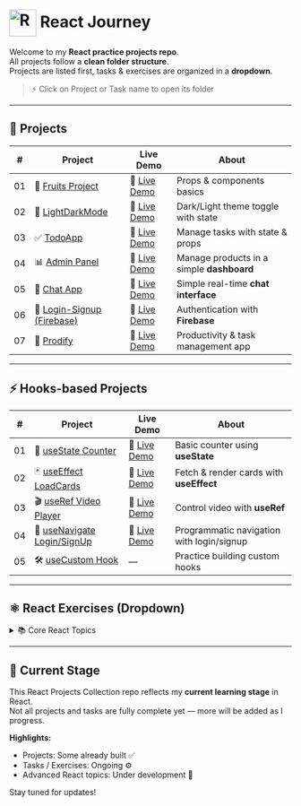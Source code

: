 # <img src="https://techstack-generator.vercel.app/react-icon.svg" alt="React" width="48" height="48" style="vertical-align:middle;" /> React Journey

Welcome to my **React practice projects repo**.  
All projects follow a **clean folder structure**.  
Projects are listed first, tasks & exercises are organized in a **dropdown**.

> ⚡ Click on Project or Task name to open its folder

---

## 🚀 Projects

| #   | Project                                                                                          | Live Demo                                            | About                             |
| --- | ------------------------------------------------------------------------------------------------ | ---------------------------------------------------- | --------------------------------- |
| 01  | 🍎 [Fruits Project](https://github.com/AnkitSabariya/React/tree/main/Projects/01_Fresh-Fruits)   | 🔗 [Live Demo](https://fresh-fruits-chi.vercel.app/) | Props & components basics         |
| 02  | 🌙 [LightDarkMode](https://github.com/AnkitSabariya/React/tree/main/Projects/02-LightDarkMode)   | 🔗 [Live Demo](https://react-wnmg.vercel.app/) | Dark/Light theme toggle with state |
| 03  | ✅ [TodoApp](https://github.com/AnkitSabariya/React/tree/main/Projects/03-TodoApp)               | 🔗 [Live Demo](https://react-u7gh.vercel.app/) | Manage tasks with state & props   |
| 04  | 📊 [Admin Panel](https://github.com/AnkitSabariya/React/tree/main/Projects/04-Admin-Product-Manger) | 🔗 [Live Demo](https://react-3b27.vercel.app/) | Manage products in a simple **dashboard** |
| 05  | 💬 [Chat App](https://github.com/AnkitSabariya/React/tree/main/Projects/05-ChatApp)              | 🔗 [Live Demo](https://react-xyzo.vercel.app/iphone) | Simple real-time **chat interface** |
| 06  | 🔐 [Login-Signup (Firebase)](https://github.com/AnkitSabariya/React/tree/main/Projects/06-Login-Signup-Firebase) | 🔗 [Live Demo](https://firebase-login-app.vercel.app/) | Authentication with **Firebase**  |
| 07  | 🚀 [Prodify](https://github.com/AnkitSabariya/React/tree/main/Projects/07-Prodify)               | 🔗 [Live Demo](https://prodify-app.vercel.app/) | Productivity & task management app |

---

## ⚡ Hooks-based Projects

| #   | Project                                                                                          | Live Demo                                            | About                             |
| --- | ------------------------------------------------------------------------------------------------ | ---------------------------------------------------- | --------------------------------- |
| 01  | 🔢 [useState Counter](https://github.com/AnkitSabariya/React/tree/main/Hooks/01-Usestate(counter)) | 🔗 [Live Demo](https://use-state-counter.vercel.app/) | Basic counter using **useState**  |
| 02  | 🃏 [useEffect LoadCards](https://github.com/AnkitSabariya/React/tree/main/Hooks/02-UseEffect(LoadCards)) | 🔗 [Live Demo](https://use-effect-loadcards.vercel.app/) | Fetch & render cards with **useEffect** |
| 03  | 🎬 [useRef Video Player](https://github.com/AnkitSabariya/React/tree/main/Hooks/03-UseRef(VideoPlayer)) | 🔗 [Live Demo](https://use-ref-videoplayer.vercel.app/) | Control video with **useRef**     |
| 04  | 🔑 [useNavigate Login/SignUp](https://github.com/AnkitSabariya/React/tree/main/Hooks/04-UseNavigate(Login-Signup)) | 🔗 [Live Demo](https://react-delta-amber.vercel.app/) | Programmatic navigation with login/signup |
| 05  | 🛠️ [useCustom Hook](https://github.com/AnkitSabariya/React/tree/main/Hooks/05-useCustom)          | —                                                    | Practice building custom hooks     |

---

## ⚛️ React Exercises (Dropdown)

<details>
  <summary>📚 Core React Topics</summary>

| #   | Task Name                                                                                 | About                                      |
| --- | ----------------------------------------------------------------------------------------- | ------------------------------------------ |
| 00  | [Introduction](https://github.com/AnkitSabariya/React/tree/main/00-Introduction)          | React basics setup & commands              |
| 01  | [Map-Filter-Reduce](https://github.com/AnkitSabariya/React/tree/main/01-Map-Filter-Reduce) | Array methods for data transformation      |
| 02  | [Spread-And-Merge](https://github.com/AnkitSabariya/React/tree/main/02-Spread-And-Merge)   | Spread operator & merging objects/arrays   |
| 03  | [Props](https://github.com/AnkitSabariya/React/tree/main/03-Props)                        | Passing & reusing data via props           |
| 04  | [Derived-And-Object-State](https://github.com/AnkitSabariya/React/tree/main/04-Derived-And-Object-State) | Managing derived & object-based state      |
| 05  | [Routing](https://github.com/AnkitSabariya/React/tree/main/05-Routing)                    | Navigation with React Router               |
| 06  | [Controlled_UnControlled](https://github.com/AnkitSabariya/React/tree/main/06-Controlled_UnControlled) | Controlled vs uncontrolled components      |
| 07  | [Lifting_State_Sync](https://github.com/AnkitSabariya/React/tree/main/07-Lifting_State_Sync) | Sharing state between components           |
| 08  | [HighendOrderComponents](https://github.com/AnkitSabariya/React/tree/main/08-HighendOrderComponents) | Reusable logic with HOCs                   |

</details>

---

## 🔧 Current Stage

This React Projects Collection repo reflects my **current learning stage** in React.  
Not all projects and tasks are fully complete yet — more will be added as I progress.

**Highlights:**

- Projects: Some already built ✅
- Tasks / Exercises: Ongoing ⚙️
- Advanced React topics: Under development 🚀

Stay tuned for updates!
